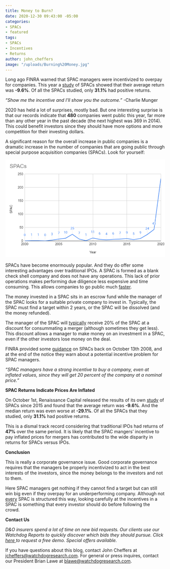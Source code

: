 ```yaml
---
title: Money to Burn?
date: 2020-12-30 09:43:00 -05:00
categories:
- SPACs
- featured
tags:
- SPACs
- Incentives
- Returns
author: john_cheffers
image: "/uploads/Burning%20Money.jpg"
---
```


Long ago FINRA warned that SPAC managers were incentivized to overpay for companies. This year a [study](https://www.renaissancecapital.com/IPO-Center/News/71816/Updated-SPAC-returns-fall-short-of-traditional-IPO-returns-on-average#:\~:text=Of%20the%20313%20SPACs%20IPOs,for%20traditional%20IPOs%20since%202015.) of SPACs showed that their average return was **-9.6%**. Of all the SPACs studied, only **31.1%** had positive returns.

*“Show me the incentive and I’ll show you the outcome.”* -Charlie Munger

2020 has held a lot of surprises, mostly bad. But one interesting surprise is that our records indicate that **480** companies went public this year, far more than any other year in the past decade (the next highest was 369 in 2014). This could benefit investors since they should have more options and more competition for their investing dollars.

A significant reason for the overall increase in public companies is a dramatic increase in the number of companies that are going public through special purpose acquisition companies (SPACs). Look for yourself:

![SPAC growth.png](/uploads/SPAC%20growth.png)

SPACs have become enormously popular. And they do offer some interesting advantages over traditional IPOs. A SPAC is formed as a blank check shell company and does not have any operations. This lack of prior operations makes performing due diligence less expensive and time consuming. This allows companies to go public much [faster](https://news.crunchbase.com/news/spac-vs-traditional-ipo-investors-see-benefits-of-blank-check-companies/).

The money invested in a SPAC sits in an escrow fund while the manager of the SPAC looks for a suitable private company to invest in. Typically, the SPAC must find a target within 2 years, or the SPAC will be dissolved (and the money refunded).

The manager of the SPAC will [typically](https://www.reuters.com/article/us-spac-compensation/investors-push-back-on-blank-check-company-insiders-payout-bonanza-idUSKBN28J1I9) receive 20% of the SPAC at a discount for consummating a merger (although sometimes they get less). This discount allows a manager to make money on an investment in a SPAC, even if the other investors lose money on the deal.

FINRA provided some [guidance](https://www.finra.org/rules-guidance/notices/08-54#:\~:text=A%20SPAC%20typically%20must%20complete,of%20the%20assets%20in%20escrow.) on SPACs back on October 13th 2008, and at the end of the notice they warn about a potential incentive problem for SPAC managers.

*“SPAC managers have a strong incentive to buy a company, even at inflated values, since they will get 20 percent of the company at a nominal price.”*

**SPAC Returns Indicate Prices Are Inflated**

On October 1st, Renaissance Capital released the results of its own [study](https://www.renaissancecapital.com/IPO-Center/News/71816/Updated-SPAC-returns-fall-short-of-traditional-IPO-returns-on-average#:\~:text=Of%20the%20313%20SPACs%20IPOs,for%20traditional%20IPOs%20since%202015.) of SPACs since 2015 and found that the average return was **-9.6%**. And the median return was even worse at **-29.1%**. Of all the SPACs that they studied, only **31.1%** had positive returns.

This is a dismal track record considering that traditional IPOs had returns of **47%** over the same period. It is likely that the SPAC mangers’ incentive to pay inflated prices for mergers has contributed to the wide disparity in returns for SPACs versus IPOs.

**Conclusion**

This is really a corporate governance issue. Good corporate governance requires that the managers be properly incentivized to act in the best interests of the investors, since the money belongs to the investors and not to them.

Here SPAC managers get nothing if they cannot find a target but can still win big even if they overpay for an underperforming company. Although not [every](https://www.sec.gov/Archives/edgar/data/1811882/000119312520175042/d930055ds1.htm) SPAC is structured this way, looking carefully at the incentives in a SPAC is something that every investor should do before following the crowd.

**Contact Us**

*D&O insurers spend a lot of time on new bid requests. Our clients use our Watchdog Reports to quickly discover which bids they should pursue. Click [here ](http://ec2-52-26-194-35.us-west-2.compute.amazonaws.com/x/d?c=10148055&l=8f486791-a4a8-4367-af11-bf1f39ebc6c7&r=dc393d8e-9c53-4da8-a628-9317a0b2abeb) to request a free demo. Special offers available.*

If you have questions about this blog, contact John Cheffers at jcheffers@watchdogresearch.com. For general or press inquires, contact our President Brian Lawe at blawe@watchdogresearch.com.